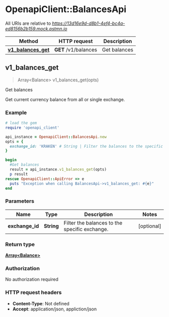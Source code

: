 # OpenapiClient::BalancesApi

All URIs are relative to *https://13d16e9d-d8b1-4ef4-bc4a-ed8156b2b159.mock.pstmn.io*

Method | HTTP request | Description
------------- | ------------- | -------------
[**v1_balances_get**](BalancesApi.md#v1_balances_get) | **GET** /v1/balances | Get balances



## v1_balances_get

> Array&lt;Balance&gt; v1_balances_get(opts)

Get balances

Get current currency balance from all or single exchange.

### Example

```ruby
# load the gem
require 'openapi_client'

api_instance = OpenapiClient::BalancesApi.new
opts = {
  exchange_id: 'KRAKEN' # String | Filter the balances to the specific exchange.
}

begin
  #Get balances
  result = api_instance.v1_balances_get(opts)
  p result
rescue OpenapiClient::ApiError => e
  puts "Exception when calling BalancesApi->v1_balances_get: #{e}"
end
```

### Parameters


Name | Type | Description  | Notes
------------- | ------------- | ------------- | -------------
 **exchange_id** | **String**| Filter the balances to the specific exchange. | [optional] 

### Return type

[**Array&lt;Balance&gt;**](Balance.md)

### Authorization

No authorization required

### HTTP request headers

- **Content-Type**: Not defined
- **Accept**: application/json, appliction/json

